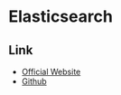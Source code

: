 # Elasticsearch

## Link

* [Official Website](https://www.elastic.co/products/elasticsearch)
* [Github](https://github.com/elastic/elasticsearch)
